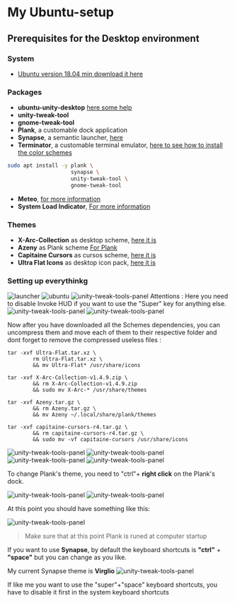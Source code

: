 # My Ubuntu-setup

## Prerequisites for the Desktop environment

### System
- [Ubuntu version 18.04 min download it here](https://ubuntu.com/download/desktop)
### Packages
- **ubuntu-unity-desktop**
[here some help](https://linuxconfig.org/ubuntu-20-04-unity-desktop)
- **unity-tweak-tool**
- **gnome-tweak-tool**
- **Plank**, a customable dock application
- **Synapse**, a  semantic launcher, [here](https://launchpad.net/synapse-project)
- **Terminator**, a customable terminal emulator, [here to see how to install the color schemes](https://github.com/EliverLara/terminator-themes)
```sh
sudo apt install -y plank \
                    synapse \
                    unity-tweak-tool \
                    gnome-tweak-tool
```
- **Meteo**, [for more information](https://gitlab.com/bitseater/meteo)
- **System Load Indicator**, [For more information](https://launchpad.net/~indicator-multiload/+archive/ubuntu/stable-daily)

### Themes

- **X-Arc-Collection** as desktop scheme, [here it is](https://www.gnome-look.org/p/1167049/)
- **Azeny** as Plank scheme [For Plank](https://www.gnome-look.org/p/1463576/)
- **Capitaine Cursors** as cursos scheme, [here it is](https://www.gnome-look.org/p/1148692/)
- **Ultra Flat Icons** as desktop icon pack, [here it is](https://www.gnome-look.org/p/1171748/)

### Setting up everythinkg

![launcher](/.attachments/Selection_004.png)
![ubuntu](/.attachments/Selection_006.png)
![unity-tweak-tools-panel](/.attachments/Selection_005.png)
Attentions : Here you need to disable Invoke HUD if you want to use the "Super" key for anything else.
![unity-tweak-tools-panel](/.attachments/Selection_007.png)
![unity-tweak-tools-panel](/.attachments/Selection_008.png)

Now after you have downloaded all the Schemes dependencies, you can uncompress them and move each of them to their respective folder and dont forget to remove the compressed useless files : 

```
tar -xvf Ultra-Flat.tar.xz \
        rm Ultra-Flat.tar.xz \
        && mv Ultra-Flat* /usr/share/icons

tar -xvf X-Arc-Collection-v1.4.9.zip \
        && rm X-Arc-Collection-v1.4.9.zip
        && sudo mv X-Arc-* /usr/share/themes

tar -xvf Azeny.tar.gz \
        && rm Azeny.tar.gz \
        && mv Azeny ~/.local/share/plank/themes

tar -xvf capitaine-cursors-r4.tar.gz \
        && rm capitaine-cursors-r4.tar.gz \
        && sudo mv -vf capitaine-cursors /usr/share/icons
```

![unity-tweak-tools-panel](/.attachments/Selection_009.png)
![unity-tweak-tools-panel](/.attachments/Selection_010.png)
![unity-tweak-tools-panel](/.attachments/Selection_011.png)
![unity-tweak-tools-panel](/.attachments/Selection_012.png)

To change Plank's theme, you need to "ctrl"+ **right click** on the Plank's dock.

![unity-tweak-tools-panel](/.attachments/Selection_013.png)
![unity-tweak-tools-panel](/.attachments/Selection_014.png)

At this point you should have something like this:

![unity-tweak-tools-panel](/.attachments/Selection_015.png)

> Make sure that at this point Plank is runed at computer startup

If you want to use **Synapse**, by default the keyboard shortcuts is **"ctrl"** + **"space"** but you can change as you like.

My current Synapse theme is **Virglio**
![unity-tweak-tools-panel](/.attachments/Selection_016.png)

If like me you want to use the "super"+"space" keyboard shortcuts, you have to disable it first in the system keyboard shortcuts


